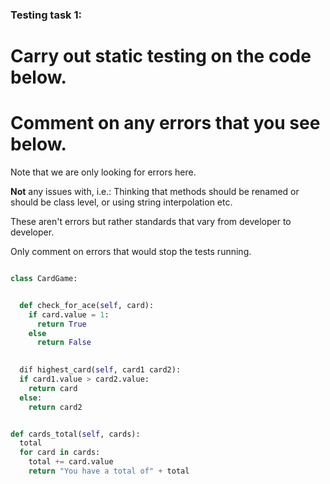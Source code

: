 ### Testing task 1:

# Carry out static testing on the code below.
# Comment on any errors that you see below.

Note that we are only looking for errors here.

**Not** any issues with, i.e.: 
Thinking that methods should be renamed or should be class level, or using string interpolation etc. 

These aren't errors but rather standards that vary from developer to developer. 

Only comment on errors that would stop the tests running.

```python

class CardGame:


  def check_for_ace(self, card):
    if card.value = 1:
      return True
    else 
      return False
   

  dif highest_card(self, card1 card2):
  if card1.value > card2.value:
    return card
  else:
    return card2


def cards_total(self, cards):
  total 
  for card in cards:
    total += card.value
    return "You have a total of" + total 
```

